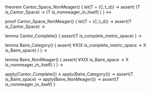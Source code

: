 theorem Cantor_Space_NonMeager() {
  let(T = ⟨C,τ_d⟩) →
  assert(
    (T is_Cantor_Space) →
    (T is_nonmeager_in_itself)
  )
} ↔

proof Cantor_Space_NonMeager() {
  let(T = ⟨C,τ_d⟩) →
  assert(T is_Cantor_Space) →
  
  lemma Cantor_Complete() {
    assert(T is_complete_metric_space)
  } →
  
  lemma Baire_Category() {
    assert(
      ∀X(X is_complete_metric_space → X is_Baire_space)
    )
  } →
  
  lemma Baire_NonMeager() {
    assert(
      ∀X(X is_Baire_space → X is_nonmeager_in_itself)
    )
  } →
  
  apply(Cantor_Complete()) ∧
  apply(Baire_Category()) →
  assert(T is_Baire_space) →
  apply(Baire_NonMeager()) →
  assert(T is_nonmeager_in_itself)
}